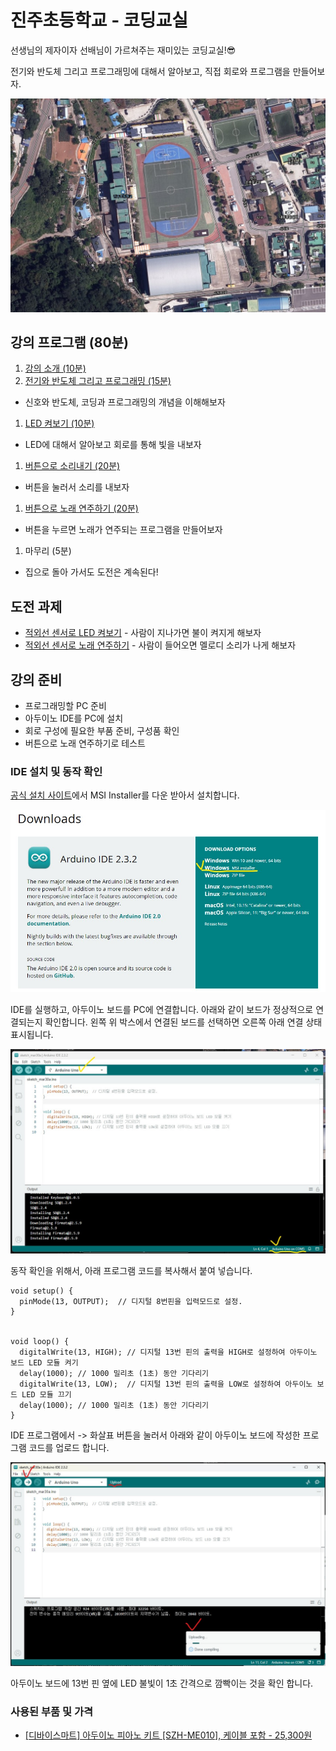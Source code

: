 # 진주초등학교 - 코딩교실

선생님의 제자이자 선배님이 가르쳐주는 재미있는 코딩교실!😎

전기와 반도체 그리고 프로그래밍에 대해서 알아보고, 직접 회로와 프로그램을 만들어보자.

![jinju](./intro.jpg)

## 강의 프로그램 (80분)
1. [강의 소개 (10분)](./introduce)
1. [전기와 반도체 그리고 프로그래밍 (15분)](./semiconductor)
 - 신호와 반도체, 코딩과 프로그래밍의 개념을 이해해보자
1. [LED 켜보기 (10분)](./led)
 - LED에 대해서 알아보고 회로를 통해 빛을 내보자
1. [버튼으로 소리내기 (20분)](./button)
 - 버튼을 눌러서 소리를 내보자
1. [버튼으로 노래 연주하기 (20분)](./play-button)
 - 버튼을 누르면 노래가 연주되는 프로그램을 만들어보자
1. 마무리 (5분)
 - 집으로 돌아 가서도 도전은 계속된다!

## 도전 과제
- [적외선 센서로 LED 켜보기](./infrared) - 사람이 지나가면 불이 켜지게 해보자
- [적외선 센서로 노래 연주하기](./infrared-play) - 사람이 들어오면 멜로디 소리가 나게 해보자

## 강의 준비
- 프로그래밍할 PC 준비
- 아두이노 IDE를 PC에 설치
- 회로 구성에 필요한 부품 준비, 구성품 확인
- 버튼으로 노래 연주하기로 테스트

### IDE 설치 및 동작 확인
[공식 설치 사이트](https://www.arduino.cc/en/software)에서 MSI Installer를 다운 받아서 설치합니다.

![IDE](ide-1.jpg)

IDE를 실행하고, 아두이노 보드를 PC에 연결합니다. 아래와 같이 보드가 정상적으로 연결되는지 확인합니다. 왼쪽 위 박스에서 연결된 보드를 선택하면 오른쪽 아래 연결 상태 표시됩니다.

![IDE - 보드 연결](ide-2.jpg)

동작 확인을 위해서, 아래 프로그램 코드를 복사해서 붙여 넣습니다.

```
void setup() {
  pinMode(13, OUTPUT);  // 디지털 8번핀을 입력모드로 설정.
}


void loop() {
  digitalWrite(13, HIGH); // 디지털 13번 핀의 출력을 HIGH로 설정하여 아두이노 보드 LED 모듈 켜기
  delay(1000); // 1000 밀리초 (1초) 동안 기다리기
  digitalWrite(13, LOW);  // 디지털 13번 핀의 출력을 LOW로 설정하여 아두이노 보드 LED 모듈 끄기
  delay(1000); // 1000 밀리초 (1초) 동안 기다리기
}
```

IDE 프로그램에서 -> 화살표 버튼을 눌러서 아래와 같이 아두이노 보드에 작성한 프로그램 코드를 업로드 합니다.

![업로드](./ide-3.jpg)

아두이노 보드에 13번 핀 옆에 LED 불빛이 1초 간격으로 깜빡이는 것을 확인 합니다.

### 사용된 부품 및 가격
- [[디바이스마트] 아두이노 피아노 키트 [SZH-ME010], 케이블 포함 - 25,300원](https://www.devicemart.co.kr/goods/view?no=13068786)
